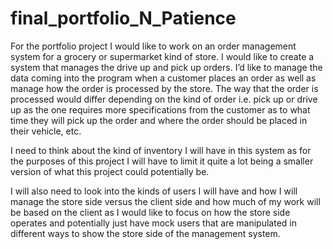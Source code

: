 # final_portfolio_N_Patience
For the portfolio project I would like to work on an order management system for a grocery or supermarket kind of store. I would like to create a system that manages the drive up and pick up orders. I’d like to manage the data coming into the program when a customer places an order as well as manage how the order is processed by the store.
The way that the order is processed would differ depending on the kind of order i.e. pick up or drive up as the one requires more specifications from the customer as to what time they will pick up the order and where the order should be placed in their vehicle, etc.

I need to think about the kind of inventory I will have in this system as for the purposes of this project I will have to limit it quite a lot being a smaller version of what this project could potentially be.

I will also need to look into the kinds of users I will have and how I will manage the store side versus the client side and how much of my work will be based on the client as I would like to focus on how the store side operates and potentially just have mock users that are manipulated in different ways to show the store side of the management system.
